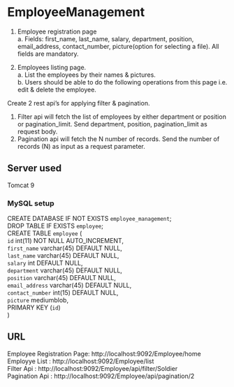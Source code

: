 # EmployeeManagement

1. Employee registration page \
  a. Fields: first_name, last_name, salary, department, position, email_address,
     contact_number, picture(option for selecting a file). All fields are mandatory.

2. Employees listing page.\
   a. List the employees by their names & pictures.\
   b. Users should be able to do the following operations from this page i.e.
edit & delete the employee.

Create 2 rest api’s for applying filter & pagination. 
  1. Filter api will fetch the list of employees by either department or position or
     pagination_limit. Send department, position, pagination_limit as request body. 
  2. Pagination api will fetch the N number of records. Send the number of
     records (N) as input as a request parameter.
     
## Server used 
  Tomcat 9
  
### MySQL setup
  CREATE DATABASE  IF NOT EXISTS `employee_management`; \
  DROP TABLE IF EXISTS `employee`; \
  CREATE TABLE `employee` ( \
    `id` int(11) NOT NULL AUTO_INCREMENT, \
    `first_name` varchar(45) DEFAULT NULL, \
    `last_name` varchar(45) DEFAULT NULL, \
    `salary` int DEFAULT NULL, \
    `department` varchar(45) DEFAULT NULL, \
    `position` varchar(45) DEFAULT NULL, \
    `email_address` varchar(45) DEFAULT NULL, \
    `contact_number` int(15) DEFAULT NULL, \
    `picture` mediumblob, \
    PRIMARY KEY (`id`) \
  ) 

## URL 
Employee Registration Page: http://localhost:9092/Employee/home \
Employye List : http://localhost:9092/Employee/list \
Filter Api : http://localhost:9092/Employee/api/filter/Soldier \
Pagination Api : http://localhost:9092/Employee/api/pagination/2
